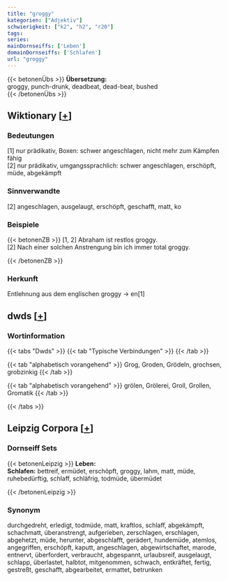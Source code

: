 ```yaml
---
title: "groggy"
kategorien: ["Adjektiv"]
schwierigkeit: ["k2", "h2", "r20"]
tags:
series:
mainDornseiffs: ['Leben']
domainDornseiffs: ['Schlafen']
url: "groggy"
---
```


{{< betonenÜbs >}}
**Übersetzung:**  
groggy, punch-drunk, deadbeat, dead-beat, bushed  
{{< /betonenÜbs >}}

## Wiktionary [[+](https://de.wiktionary.org/wiki/groggy)]

### Bedeutungen
[1] nur prädikativ, Boxen: schwer angeschlagen, nicht mehr zum Kämpfen fähig  
[2] nur prädikativ, umgangssprachlich: schwer angeschlagen, erschöpft, müde, abgekämpft  

### Sinnverwandte
[2] angeschlagen, ausgelaugt, erschöpft, geschafft, matt, ko  

### Beispiele
{{< betonenZB >}}
[1, 2] Abraham ist restlos groggy.  
[2] Nach einer solchen Anstrengung bin ich immer total groggy.  

{{< /betonenZB >}}
### Herkunft
Entlehnung aus dem englischen groggy → en[1]  



## dwds [[+](https://www.dwds.de/wb/groggy)]

### Wortinformation
{{< tabs "Dwds" >}}
{{< tab "Typische Verbindungen" >}}
{{< /tab >}}

{{< tab "alphabetisch vorangehend" >}}
Grog, Groden, Grödeln, grochsen, grobzinkig
{{< /tab >}}

{{< tab "alphabetisch vorangehend" >}}
grölen, Grölerei, Groll, Grollen, Gromatik
{{< /tab >}}

{{< /tabs >}}

## Leipzig Corpora [[+](https://corpora.uni-leipzig.de/en/res?word=groggy&corpusId=deu_newscrawl-public_2018)]

### Dornseiff Sets
{{< betonenLeipzig >}}
**Leben:**  
**Schlafen:** bettreif, ermüdet, erschöpft, groggy, lahm, matt, müde, ruhebedürftig, schlaff, schläfrig, todmüde, übermüdet  

{{< /betonenLeipzig >}}

### Synonym
durchgedreht, erledigt, todmüde, matt, kraftlos, schlaff, abgekämpft, schachmatt, überanstrengt, aufgerieben, zerschlagen, erschlagen, abgehetzt, müde, herunter, abgeschlafft, gerädert, hundemüde, atemlos, angegriffen, erschöpft, kaputt, angeschlagen, abgewirtschaftet, marode, entnervt, überfordert, verbraucht, abgespannt, urlaubsreif, ausgelaugt, schlapp, überlastet, halbtot, mitgenommen, schwach, entkräftet, fertig, gestreßt, geschafft, abgearbeitet, ermattet, betrunken

